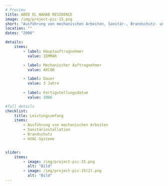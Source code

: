 ```yaml
---
# Preview
title: ABED EL WAHAB RESIDENCE
image: /img/project-pic-15.png
short: "Ausführung von mechanischen Arbeiten, Sanitär-, Brandschutz- und HVAC-Systemen"
location: ""
dates: "2006"

details:
    items:
        - label: Hauptauftragnehmer
          value: IEMMAR

        - label: Mechanischer Auftragnehmer
          value: ARCOD

        - label: Dauer
          value: 3 Jahre 
        
        - label: Fertigstellungsdatum
          value: 2006

#full details
checklist:
    title: Leistungsumfang
    items:
        - Ausführung von mechanischen Arbeiten
        - Sanitärinstallation
        - Brandschutz
        - HVAC-Systeme


slider: 
    items:
        - image: /img/project-pic-15.png
          alt: "Bild"
        - image: /img/project-pic-15(2).png
          alt: "Bild"
---
```

